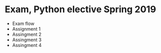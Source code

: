 # Exam, Python elective Spring 2019
* Exam flow
* Assignment 1
* Assingment 2
* Assingment 3
* Assingment 4

